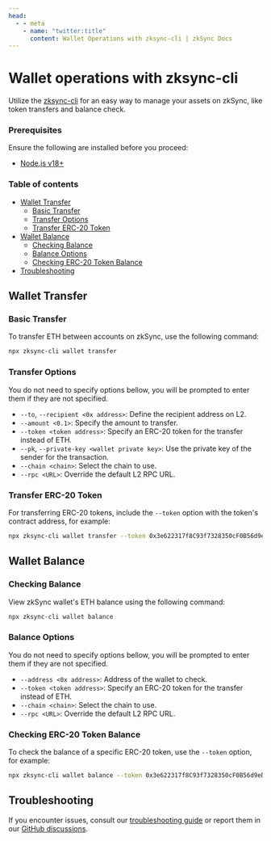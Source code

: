 ```yaml
---
head:
  - - meta
    - name: "twitter:title"
      content: Wallet Operations with zksync-cli | zkSync Docs
---
```


# Wallet operations with zksync-cli

Utilize the [zksync-cli](../../zksync-cli/getting-started.md) for an easy way to manage your assets on zkSync, like token transfers and balance check.

### Prerequisites

Ensure the following are installed before you proceed:

- [Node.js v18+](https://nodejs.org/en)

### Table of contents

- [Wallet Transfer](#wallet-transfer)
  - [Basic Transfer](#basic-transfer)
  - [Transfer Options](#transfer-options)
  - [Transfer ERC-20 Token](#transfer-erc-20-token)
- [Wallet Balance](#wallet-balance)
  - [Checking Balance](#checking-balance)
  - [Balance Options](#balance-options)
  - [Checking ERC-20 Token Balance](#checking-erc-20-token-balance)
- [Troubleshooting](#troubleshooting)

## Wallet Transfer

### Basic Transfer

To transfer ETH between accounts on zkSync, use the following command:

```bash
npx zksync-cli wallet transfer
```

### Transfer Options

You do not need to specify options bellow, you will be prompted to enter them if they are not specified.

- `--to`, `--recipient <0x address>`: Define the recipient address on L2.
- `--amount <0.1>`: Specify the amount to transfer.
- `--token <token address>`: Specify an ERC-20 token for the transfer instead of ETH.
- `--pk`, `--private-key <wallet private key>`: Use the private key of the sender for the transaction.
- `--chain <chain>`: Select the chain to use.
- `--rpc <URL>`: Override the default L2 RPC URL.

### Transfer ERC-20 Token

For transferring ERC-20 tokens, include the `--token` option with the token's contract address, for example:

```bash
npx zksync-cli wallet transfer --token 0x3e622317f8C93f7328350cF0B56d9eD4C620C5d6
```

## Wallet Balance

### Checking Balance

View zkSync wallet's ETH balance using the following command:

```bash
npx zksync-cli wallet balance
```

### Balance Options

You do not need to specify options bellow, you will be prompted to enter them if they are not specified.

- `--address <0x address>`: Address of the wallet to check.
- `--token <token address>`: Specify an ERC-20 token for the transfer instead of ETH.
- `--chain <chain>`: Select the chain to use.
- `--rpc <URL>`: Override the default L2 RPC URL.

### Checking ERC-20 Token Balance

To check the balance of a specific ERC-20 token, use the `--token` option, for example:

```bash
npx zksync-cli wallet balance --token 0x3e622317f8C93f7328350cF0B56d9eD4C620C5d6
```

## Troubleshooting

If you encounter issues, consult our [troubleshooting guide](../../zksync-cli/troubleshooting.md) or report them in our [GitHub discussions](https://github.com/zkSync-Community-Hub/zksync-developers/discussions/new?category=general).
